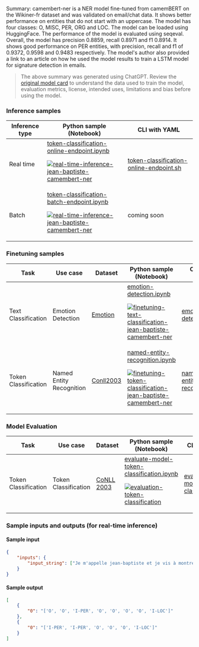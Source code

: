 Summary: camembert-ner is a NER model fine-tuned from camemBERT on the Wikiner-fr dataset and was validated on email/chat data. It shows better performance on entities that do not start with an uppercase. The model has four classes: O, MISC, PER, ORG and LOC. The model can be loaded using HuggingFace. The performance of the model is evaluated using seqeval. Overall, the model has precision 0.8859, recall 0.8971 and f1 0.8914. It shows good performance on PER entities, with precision, recall and f1 of 0.9372, 0.9598 and 0.9483 respectively. The model's author also provided a link to an article on how he used the model results to train a LSTM model for signature detection in emails.


> The above summary was generated using ChatGPT. Review the <a href="https://huggingface.co/Jean-Baptiste/camembert-ner" target="_blank">original model card</a> to understand the data used to train the model, evaluation metrics, license, intended uses, limitations and bias before using the model.

### Inference samples

Inference type|Python sample (Notebook)|CLI with YAML
|--|--|--|
Real time|<a href="https://aka.ms/azureml-infer-online-sdk-token-classification" target="_blank">token-classification-online-endpoint.ipynb</a><p><a href="https://github.com/Azure/azureml-oss-models/actions/workflows/real-time-inference-jean-baptiste-camembert-ner_nb.yaml"><img alt="real-time-inference-jean-baptiste-camembert-ner" src="https://github.com/Azure/azureml-oss-models/actions/workflows/real-time-inference-jean-baptiste-camembert-ner_nb.yaml/badge.svg"/></a></p>|<a href="https://aka.ms/azureml-infer-online-cli-token-classification" target="_blank">token-classification-online-endpoint.sh</a>
Batch |<a href="https://aka.ms/azureml-infer-batch-sdk-token-classification" target="_blank">token-classification-batch-endpoint.ipynb</a><p><a href="https://github.com/Azure/azureml-oss-models/actions/workflows/real-time-inference-jean-baptiste-camembert-ner_nb.yaml"><img alt="real-time-inference-jean-baptiste-camembert-ner" src="https://github.com/Azure/azureml-oss-models/actions/workflows/real-time-inference-jean-baptiste-camembert-ner_nb.yaml/badge.svg"/></a></p>| coming soon


### Finetuning samples

Task|Use case|Dataset|Python sample (Notebook)|CLI with YAML
|--|--|--|--|--|
Text Classification|Emotion Detection|<a href="https://huggingface.co/datasets/dair-ai/emotion" target="_blank">Emotion</a>|<a href="https://aka.ms/azureml-ft-sdk-emotion-detection" target="_blank">emotion-detection.ipynb</a><p><a href="https://github.com/Azure/azureml-oss-models/actions/workflows/finetuning-text-classification-jean-baptiste-camembert-ner_nb.yaml"><img alt="finetuning-text-classification-jean-baptiste-camembert-ner" src="https://github.com/Azure/azureml-oss-models/actions/workflows/finetuning-text-classification-jean-baptiste-camembert-ner_nb.yaml/badge.svg"/></a></p>|<a href="https://aka.ms/azureml-ft-cli-emotion-detection" target="_blank">emotion-detection.sh</a>
Token Classification|Named Entity Recognition|<a href="https://huggingface.co/datasets/conll2003" target="_blank">Conll2003</a>|<a href="https://aka.ms/azureml-ft-sdk-token-classification" target="_blank">named-entity-recognition.ipynb</a><p><a href="https://github.com/Azure/azureml-oss-models/actions/workflows/finetuning-token-classification-jean-baptiste-camembert-ner_nb.yaml"><img alt="finetuning-token-classification-jean-baptiste-camembert-ner" src="https://github.com/Azure/azureml-oss-models/actions/workflows/finetuning-token-classification-jean-baptiste-camembert-ner_nb.yaml/badge.svg"/></a></p>|<a href="https://aka.ms/azureml-ft-cli-token-classification" target="_blank">named-entity-recognition.sh</a>


### Model Evaluation

Task| Use case| Dataset| Python sample (Notebook)| CLI with YAML
|--|--|--|--|--|
Token Classification | Token Classification | <a href="https://huggingface.co/datasets/conll2003" target="_blank">CoNLL 2003</a> | <a href="https://aka.ms/azureml-eval-sdk-token-classification" target="_blank">evaluate-model-token-classification.ipynb</a> <p><a href="https://github.com/Azure/azureml-oss-models/actions/workflows/evaluation-token-classification_nb.yaml"><img alt="evaluation-token-classification" src="https://github.com/Azure/azureml-oss-models/actions/workflows/evaluation-token-classification_nb.yaml/badge.svg"/></a></p> | <a href="https://aka.ms/azureml-eval-cli-token-classification" target="_blank">evaluate-model-token-classification.yml</a>


### Sample inputs and outputs (for real-time inference)

#### Sample input
```json
{
    "inputs": {
        "input_string": ["Je m'appelle jean-baptiste et je vis à montréal", "george washington est allé à washington"]
    }
}
```

#### Sample output
```json
[
    {
        "0": "['O', 'O', 'I-PER', 'O', 'O', 'O', 'O', 'I-LOC']"
    },
    {
        "0": "['I-PER', 'I-PER', 'O', 'O', 'O', 'I-LOC']"
    }
]
```

